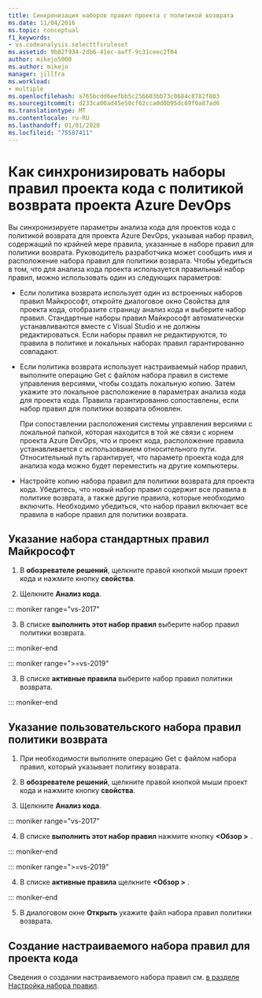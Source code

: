 ```yaml
---
title: Синхронизация наборов правил проекта с политикой возврата
ms.date: 11/04/2016
ms.topic: conceptual
f1_keywords:
- vs.codeanalysis.selecttfsruleset
ms.assetid: 9b02f934-2db6-41ec-aaff-9c31ceec2f04
author: mikejo5000
ms.author: mikejo
manager: jillfra
ms.workload:
- multiple
ms.openlocfilehash: a765bcdd6eefbb5c256603bb73c0684c8782f803
ms.sourcegitcommit: d233ca00ad45e50cf62cca0d0b95dc69f0a87ad6
ms.translationtype: MT
ms.contentlocale: ru-RU
ms.lasthandoff: 01/01/2020
ms.locfileid: "75587411"
---
```

# <a name="how-to-synchronize-code-project-rule-sets-with-an-azure-devops-project-check-in-policy"></a>Как синхронизировать наборы правил проекта кода с политикой возврата проекта Azure DevOps

Вы синхронизируете параметры анализа кода для проектов кода с политикой возврата для проекта Azure DevOps, указывая набор правил, содержащий по крайней мере правила, указанные в наборе правил для политики возврата. Руководитель разработчика может сообщить имя и расположение набора правил для политики возврата. Чтобы убедиться в том, что для анализа кода проекта используется правильный набор правил, можно использовать один из следующих параметров:

- Если политика возврата использует один из встроенных наборов правил Майкрософт, откройте диалоговое окно Свойства для проекта кода, отобразите страницу анализ кода и выберите набор правил. Стандартные наборы правил Майкрософт автоматически устанавливаются вместе с Visual Studio и не должны редактироваться. Если наборы правил не редактируются, то правила в политике и локальных наборах правил гарантированно совпадают.

- Если политика возврата использует настраиваемый набор правил, выполните операцию Get с файлом набора правил в системе управления версиями, чтобы создать локальную копию. Затем укажите это локальное расположение в параметрах анализа кода для проекта кода. Правила гарантированно сопоставлены, если набор правил для политики возврата обновлен.

     При сопоставлении расположения системы управления версиями с локальной папкой, которая находится в той же связи с корнем проекта Azure DevOps, что и проект кода, расположение правила устанавливается с использованием относительного пути. Относительный путь гарантирует, что параметр проекта кода для анализа кода можно будет переместить на другие компьютеры.

- Настройте копию набора правил для политики возврата для проекта кода. Убедитесь, что новый набор правил содержит все правила в политике возврата, а также другие правила, которые необходимо включить. Необходимо убедиться, что набор правил включает все правила в наборе правил для политики возврата.

## <a name="to-specify-a-microsoft-standard-rule-set"></a>Указание набора стандартных правил Майкрософт

1. В **обозревателе решений**, щелкните правой кнопкой мыши проект кода и нажмите кнопку **свойства**.

2. Щелкните **Анализ кода**.

::: moniker range="vs-2017"

3. В списке **выполнить этот набор правил** выберите набор правил политики возврата.

::: moniker-end

::: moniker range=">=vs-2019"

3. В списке **активные правила** выберите набор правил политики возврата.

::: moniker-end

## <a name="to-specify-a-custom-check-in-policy-rule-set"></a>Указание пользовательского набора правил политики возврата

1. При необходимости выполните операцию Get с файлом набора правил, который указывает политику возврата.

2. В **обозревателе решений**, щелкните правой кнопкой мыши проект кода и нажмите кнопку **свойства**.

3. Щелкните **Анализ кода**.

::: moniker range="vs-2017"

4. В списке **выполнить этот набор правил** нажмите кнопку **\<Обзор >** .

::: moniker-end

::: moniker range=">=vs-2019"

4. В списке **активные правила** щелкните **\<Обзор >** .

::: moniker-end

5. В диалоговом окне **Открыть** укажите файл набора правил политики возврата.

## <a name="to-create-a-custom-rule-set-for-a-code-project"></a>Создание настраиваемого набора правил для проекта кода

Сведения о создании настраиваемого набора правил см. [в разделе Настройка набора правил](how-to-create-a-custom-rule-set.md).
